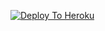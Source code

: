 
[![Deploy To Heroku](https://www.herokucdn.com/deploy/button.svg)](https://heroku.com/deploy?template=https://github.com/Legendtosu/STRINGHACK)
